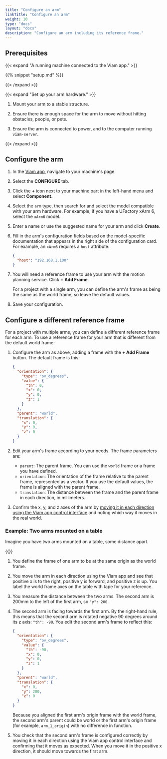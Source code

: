 ```yaml
---
title: "Configure an arm"
linkTitle: "Configure an arm"
weight: 10
type: "docs"
layout: "docs"
description: "Configure an arm including its reference frame."
---
```


## Prerequisites

{{< expand "A running machine connected to the Viam app." >}}

{{% snippet "setup.md" %}}

{{< /expand >}}

{{< expand "Set up your arm hardware." >}}

1. Mount your arm to a stable structure.

1. Ensure there is enough space for the arm to move without hitting obstacles, people, or pets.

1. Ensure the arm is connected to power, and to the computer running `viam-server`.

{{< /expand >}}

## Configure the arm

1. In the [Viam app](https://app.viam.com), navigate to your machine's page.

1. Select the **CONFIGURE** tab.

1. Click the **+** icon next to your machine part in the left-hand menu and select **Component**.

1. Select the `arm` type, then search for and select the model compatible with your arm hardware.
   For example, if you have a UFactory xArm 6, select the `xArm6` model.

1. Enter a name or use the suggested name for your arm and click **Create**.

1. Fill in the arm's configuration fields based on the model-specific documentation that appears in the right side of the configuration card.
   For example, an `xArm6` requires a `host` attribute:

   ```json
   {
     "host": "192.168.1.100"
   }
   ```

1. You will need a reference frame to use your arm with the motion planning service.
   Click **+ Add Frame**.

   For a project with a single arm, you can define the arm's frame as being the same as the world frame, so leave the default values.

1. Save your configuration.

## Configure a different reference frame

For a project with multiple arms, you can define a different reference frame for each arm.
To use a reference frame for your arm that is different from the default world frame:

1. Configure the arm as above, adding a frame with the **+ Add Frame** button.
   The default frame is this:

   ```json {class="line-numbers linkable-line-numbers"}
   {
     "orientation": {
       "type": "ov_degrees",
       "value": {
         "th": 0,
         "x": 0,
         "y": 0,
         "z": 1
       }
     },
     "parent": "world",
     "translation": {
       "x": 0,
       "y": 0,
       "z": 0
     }
   }
   ```

1. Edit your arm's frame according to your needs.
   The frame parameters are:

   - `parent`: The parent frame.
     You can use the `world` frame or a frame you have defined.
   - `orientation`: The orientation of the frame relative to the parent frame, represented as a vector.
     If you use the default values, the frame is aligned with the parent frame.
   - `translation`: The distance between the frame and the parent frame in each direction, in millimeters.

1. Confirm the x, y, and z axes of the arm by [moving it in each direction using the Viam app control interface](/operate/mobility/move-arm/arm-no-code/#move-the-arm) and noting which way it moves in the real world.

### Example: Two arms mounted on a table

Imagine you have two arms mounted on a table, some distance apart.

{{<imgproc src="operate/two-arm-setup-3d.svg" resize="x1100" declaredimensions=true alt="Two arms mounted on a table with frames shown, z pointed up for both." style="max-width:600px" class="imgzoom" >}}

1. You define the frame of one arm to be at the same origin as the world frame.
1. You move the arm in each direction using the Viam app and see that positive x is to the right, positive y is forward, and positive z is up.
   You label the world frame axes on the table with tape for your reference.
1. You measure the distance between the two arms.
   The second arm is 200mm to the left of the first arm, so `"y": 200`.
1. The second arm is facing towards the first arm.
   By the right-hand rule, this means that the second arm is rotated negative 90 degrees around its z axis: `"th": -90`.
   You edit the second arm's frame to reflect this:

   ```json {class="line-numbers linkable-line-numbers"}
   {
     "orientation": {
       "type": "ov_degrees",
       "value": {
         "th": -90,
         "x": 0,
         "y": 0,
         "z": 1
       }
     },
     "parent": "world",
     "translation": {
       "x": 0,
       "y": 200,
       "z": 0
     }
   }
   ```

   Because you aligned the first arm's origin frame with the world frame, the second arm's parent could be world or the first arm's origin frame (for example, `arm_1_origin`) with no difference in function.

1. You check that the second arm's frame is configured correctly by moving it in each direction using the Viam app control interface and confirming that it moves as expected.
   When you move it in the positive x direction, it should move towards the first arm.
